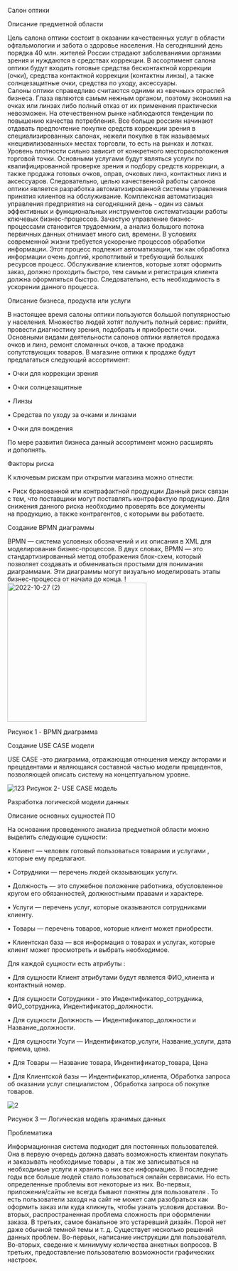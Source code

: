 Салон оптики  

Описание предметной области 

 Цель салона оптики состоит в оказании качественных услуг в области офтальмологии и забота о здоровье населения. На сегодняшний день порядка 40 млн. жителей России страдают заболеваниями органами зрения и нуждаются в средствах коррекции. В ассортимент салона оптики будут входить готовые средства бесконтактной коррекции (очки), средства контактной коррекции (контактны линзы), а также солнцезащитные очки, средства по уходу, аксессуары.    
   Салоны оптики справедливо считаются одними из «вечных» отраслей бизнеса. Глаза являются самым нежным органом, поэтому экономия на очках или линзах либо полный отказ от их применения практически невозможен. На отечественном рынке наблюдаются тенденции по повышению качества потребления. Все больше россиян начинают отдавать предпочтение покупке средств коррекции зрения в специализированных салонах, нежели покупке в так называемых «нецивилизованных» местах торговли, то есть на рынках и лотках. Уровень плотности сильно зависит от конкретного месторасположения торговой точки.
     Основными услугами будут являться услуги по квалифицированной проверке зрения и подбору средств коррекции, а также продажа готовых очков, оправ, очковых линз, контактных линз и аксессуаров.
   Следовательно, целью качественной работы салонов оптики является разработка автоматизированной системы управления принятия клиентов на обслуживание. Комплексная автоматизация управления предприятия на сегодняшний день - один из самых эффективных и функциональных инструментов систематизации работы ключевых бизнес-процессов. Зачастую управление бизнес-процессами становится трудоемким, а анализ большого потока первичных данных отнимает много сил, времени. В условиях современной жизни требуется ускорение процессов обработки информации. Этот процесс подлежит автоматизации, так как обработка информации очень долгий, кропотливый и требующий больших ресурсов процесс. 
    Обслуживание клиентов, которые хотят оформить заказ, должно проходить быстро, тем самым и регистрация клиента должна оформляться быстро. Следовательно, есть необходимость в ускорении данного процесса.

 Описание бизнеса, продукта или услуги
 
 В настоящее время салоны оптики пользуются большой популярностью у населения. Множество людей хотят получить полный сервис: прийти, провести диагностику зрения, подобрать и приобрести очки.
 Основными видами деятельности салонов оптики является продажа очков и линз, ремонт сломанных очков, а также продажа сопутствующих товаров. В магазине оптики  к продаже будут предлагаться следующий ассортимент:
 
 • Очки для коррекции зрения
    
 • Очки солнцезащитные
    
 • Линзы
    
 • Средства по уходу за очками и линзами
    
 • Очки для вождения
    
 По мере развития бизнеса данный ассортимент можно расширять и дополнять.
                  
Факторы риска

 К ключевым рискам при открытии магазина можно отнести:
 
 • Риск бракованной или контрафактной продукции
  Данный риск связан с тем, что поставщики могут поставлять контрафактую продукцию. Для снижения данного риска необходимо проверять все документы на продукцию, а также контрагентов, с которыми вы работаете.
        
Создание BPMN диаграммы
        
BPMN — система условных обозначений и их описания в XML для моделирования бизнес-процессов.  В двух словах, BPMN — это стандартизированный метод отображения блок-схем, который позволяет создавать и обмениваться простыми для понимания диаграммами. Эти диаграммы могут визуально моделировать этапы бизнес-процесса от начала до конца.
      ! <img width="313" alt="2022-10-27 (2)" src="https://user-images.githubusercontent.com/113527860/198201247-290968f8-598f-4616-abe6-b2ed354a26f2.png">
      
Рисунок 1 - BPMN диаграмма 

Создание USE CASE модели 
        
 USE CASE -это  диаграмма, отражающая отношения между акторами и прецедентами и являющаяся составной частью модели прецедентов, позволяющей описать систему на концептуальном уровне.

![123](https://user-images.githubusercontent.com/113527860/198200083-e4d4121a-14f1-4b31-885b-95d3683f61f2.png)
Рисунок 2- USE CASE модель

  Разработка логической модели данных
  
Описание основных сущностей ПО

На основании проведенного анализа предметной области можно выделить следующие сущности:

 • Клиент — человек готовый пользоваться товарами и услугами , которые ему предлагают.
    
 • Сотрудники — перечень людей оказывающих услуги.
    
 • Должность — это служебное положение работника, обусловленное кругом его обязанностей, должностными правами и характере.
    
 • Услуги — перечень услуг, которые оказываются сотрудниками клиенту.
    
 • Товары — перечень товаров, которые клиент может приобрести.
    
 • Клиентская база  — вся информация о товарах и услугах, которые клиент может просмотреть и выбрать необходимое.
    
 Для  каждой сущности  есть атрибуты :
 
 • Для сущности Клиент атрибутами будут является  ФИО_клиента и контактный номер.
    
 • Для  сущности Сотрудники - это Индентификатор_сотрудника, ФИО_сотрудника, Индентификатор_должности.
    
 • Для сущности Должность — Индентификатор_должности и Название_должности.
    
 • Для сущности Усуги — Индентификатор_услуги, Название_услуги, дата приема, цена.
    
 • Для Товары — Название товара, Индентификатор_товара, Цена
    
 • Для Клиентской базы — Индентификатор_клиента, Обработка запроса  об оказании услуг специалистом , Обработка запроса об покупке товаров.
    

![2](https://user-images.githubusercontent.com/113527860/198085705-43447f6c-8c80-4658-99b5-dc1872793f13.png)

Рисунок 3 — Логическая модель хранимых данных

Проблематика 

Информационная система подходит для  постоянных пользователей. Она в первую очередь должна давать возможность клиентам покупать и заказывать необходимые товары , а так же записываться на необходимые услуги и хранить о них все информацию. В последние годы все больше людей стало пользоваться онлайн сервисами. Но есть определенные проблемы вот некоторые из них. Во-первых,  приложения/сайты  не всегда  бывают понятны для пользователя . То есть пользователи заходя на сайт не может сам разобраться как оформить заказ или куда кликнуть, чтобы узнать условия доставки. Во-вторых, распространенная проблема сложность при оформлении заказа. В третьих, самое банальное это устаревший дизайн. Порой нет даже обычной темной темы и т. д. Существует несколько решений данных проблем. Во-первых, написание инструкции для пользователя. Во-вторых, сведение к минимуму количества анкетных вопросов. В третьих, предоставление пользователю  возможности графических настроек.
   

    
